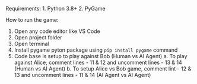 Requirements: 1. Python 3.8+ 2. PyGame

How to run the game:

1. Open any code editor like VS Code
2. Open project folder
3. Open terminal
4. Install pygame pyton package using `pip install pygame` command
5. Code base is setup to play against Bob (Human vs AI Agent)
   a. To play against Alice, comment lines - 11 & 12 and uncomment lines - 13 & 14 (Human vs AI Agent)
   b. To setup Alice vs Bob game, comment lint - 12 & 13 and uncomment lines - 11 & 14 (AI Agent vs AI Agent)
